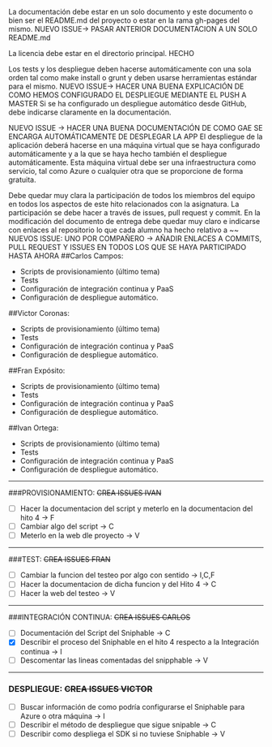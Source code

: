 La documentación debe estar en un solo documento y este documento o bien ser el README.md del proyecto o estar en la rama gh-pages del mismo. 
NUEVO ISSUE-> PASAR ANTERIOR DOCUMENTACION A UN SOLO README.md

La licencia debe estar en el directorio principal. HECHO

Los tests y los despliegue deben hacerse automáticamente con una sola orden tal como make install o grunt y deben usarse herramientas estándar para el mismo. 
NUEVO ISSUE-> HACER UNA BUENA EXPLICACIÓN DE COMO HEMOS CONFIGURADO EL DESPLIEGUE MEDIANTE EL PUSH A MASTER
Si se ha configurado un despliegue automático desde GitHub, debe indicarse claramente en la documentación.

NUEVO ISSUE -> HACER UNA BUENA DOCUMENTACIÓN DE COMO GAE SE ENCARGA AUTOMÁTICAMENTE DE DESPLEGAR LA APP
El despliegue de la aplicación deberá hacerse en una máquina virtual que se haya configurado automáticamente y a la que se haya hecho también el despliegue automáticamente.
Esta máquina virtual debe ser una infraestructura como servicio, tal como Azure o cualquier otra que se proporcione de forma gratuita.

Debe quedar muy clara la participación de todos los miembros del equipo en todos los aspectos de este hito relacionados con la asignatura. 
La participación se debe hacer a través de issues, pull request y commit. 
En la modificación del documento de entrega debe quedar muy claro e indicarse con enlaces al repositorio lo que cada alumno ha hecho relativo a ~~
NUEVOS ISSUE: UNO POR COMPAÑERO -> AÑADIR ENLACES A COMMITS, PULL REQUEST Y ISSUES EN TODOS LOS QUE SE HAYA PARTICIPADO HASTA AHORA
##Carlos Campos:
* Scripts de provisionamiento (último tema) 
* Tests 
* Configuración de integración continua y PaaS 
* Configuración de despliegue automático.

##Victor Coronas:
* Scripts de provisionamiento (último tema) 
* Tests 
* Configuración de integración continua y PaaS 
* Configuración de despliegue automático.

##Fran Expósito:
* Scripts de provisionamiento (último tema) 
* Tests 
* Configuración de integración continua y PaaS 
* Configuración de despliegue automático.

##Ivan Ortega:
* Scripts de provisionamiento (último tema) 
* Tests 
* Configuración de integración continua y PaaS 
* Configuración de despliegue automático.
 
------------------------------------

###PROVISIONAMIENTO: ~~CREA ISSUES IVAN~~
- [ ] Hacer la documentacion del script y meterlo en la documentacion del hito 4 -> F
- [ ] Cambiar algo del script -> C
- [ ] Meterlo en la web dle proyecto -> V

------------------------------------------

###TEST: ~~CREA ISSUES FRAN~~
- [ ] Cambiar la funcion del testeo por algo con sentido -> I,C,F
- [ ] Hacer la documentacion de dicha funcion y del Hito 4 -> C
- [ ] Hacer la web del testeo -> V

----------------------------

###INTEGRACIÓN CONTINUA: ~~CREA ISSUES CARLOS~~
- [ ] Documentación del Script del Sniphable -> C
- [X] Describir el proceso del Sniphable en el hito 4 respecto a la Integración continua -> I
- [ ] Descomentar las lineas comentadas del snipphable -> V

--------------------------

### DESPLIEGUE: ~~CREA ISSUES VICTOR~~
- [ ] Buscar información de como podría configurarse el Sniphable para Azure o otra máquina -> I
- [ ] Describir el método de despliegue que sigue snipable -> C
- [ ] Describir como despliega el SDK si no tuviese Sniphable -> V
